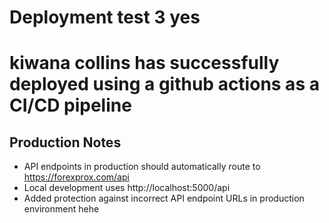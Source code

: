 # Deployment test 3 yes
# kiwana collins has successfully deployed using a github actions as a CI/CD pipeline

## Production Notes
- API endpoints in production should automatically route to https://forexprox.com/api
- Local development uses http://localhost:5000/api
- Added protection against incorrect API endpoint URLs in production environment hehe


